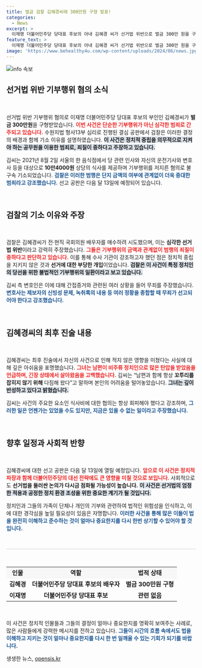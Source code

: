 ```yaml
---
title: 벌금 검찰 김혜경씨에 300만원 구형 발표!
categories:
  - News
excerpt: >
  이재명 더불어민주당 당대표 후보의 아내 김혜경 씨가 선거법 위반으로 벌금 300만 원을 구형받았다. 검찰은 정치적 중립을 위반한 중대 범행이라 규정하며, 김 씨는 반성하는 모습을 보였다. 선고는 다음 달 실시된다!
feature_text: >
  이재명 더불어민주당 당대표 후보의 아내 김혜경 씨가 선거법 위반으로 벌금 300만 원을 구형받았다. 검찰은 정치적 중립을 위반한 중대 범행이라 규정하며, 김 씨는 반성하는 모습을 보였다. 선고는 다음 달 실시된다!
image: 'https://www.behealthy4u.com/wp-content/uploads/2024/06/news.jpg'
---
```


<p><img src="https://www.behealthy4u.com/wp-content/uploads/2024/06/news.jpg" alt="info 속보" /></p>

<h2 data-ke-size="size26">선거법 위반 기부행위 혐의 소식</h2>

<p data-ke-size="size16">&nbsp;</p>

<p>선거법 위반 기부행위 혐의로 이재명 더불어민주당 당대표 후보의 부인인 김혜경씨가 <strong>벌금 300만원</strong>을 구형받았습니다. <b><span style="color: #ee2323;">이번 사건은 단순한 기부행위가 아닌 심각한 범죄로 간주되고 있습니다.</span></b> 수원지법 형사13부 심리로 진행된 결심 공판에서 검찰은 이러한 결정의 배경과 함께 기소 이유를 설명하였습니다. <b><span style="background-color: #21538527;">이 사건은 정치적 중립을 의무적으로 지켜야 하는 공무원을 이용한 범죄로, 죄질이 중하다고 주장하고 있습니다.</span></b></p>

<p>김씨는 2021년 8월 2일 서울의 한 음식점에서 당 관련 인사와 자신의 운전기사와 변호사 등을 대상으로 <strong>10만4000원</strong> 상당의 식사를 제공하며 기부행위를 저지른 혐의로 불구속 기소되었습니다. <b><span style="color: #1a5490;">검찰은 이러한 범행은 단지 금액의 여부에 관계없이 더욱 중대한 범죄라고 강조했습니다.</span></b> 선고 공판은 다음 달 13일에 예정되어 있습니다.</p>

<p data-ke-size="size16">&nbsp;</p>

<h2 data-ke-size="size26">검찰의 기소 이유와 주장</h2>

<p data-ke-size="size16">&nbsp;</p>

<p>검찰은 김혜경씨가 전·현직 국회의원 배우자를 매수하려 시도했으며, 이는 <strong>심각한 선거법 위반</strong>이라고 강력히 주장했습니다. <b><span style="color: #ee2323;">그들은 기부행위의 금액과 관계없이 범행의 죄질이 중하다고 판단하고 있습니다.</span></b> 이를 통해 수사 기관이 강조하고자 했던 점은 정치적 중립을 지키지 않은 것과 <strong>선거에 대한 부당한 개입</strong>이었습니다. <b><span style="background-color: #21538527;">검찰은 이 사건이 특정 정치인의 당선을 위한 불법적인 기부행위의 일환이라고 보고 있습니다.</span></b></p>

<p>김씨 측 변호인은 이에 대해 간접증거와 관련된 여러 상황을 들어 무죄를 주장했습니다. <b><span style="color: #1a5490;">변호사는 제보자의 신빙성 문제, 녹취록의 내용 등 여러 정황을 종합할 때 무죄가 선고되어야 한다고 강조했습니다.</span></b></p>

<p data-ke-size="size16">&nbsp;</p>

<h2 data-ke-size="size26">김혜경씨의 최후 진술 내용</h2>

<p data-ke-size="size16">&nbsp;</p>

<p>김혜경씨는 최후 진술에서 자신의 사건으로 인해 적지 않은 영향을 미쳤다는 사실에 대해 깊은 아쉬움을 표명했습니다. <b><span style="color: #ee2323;">그녀는 남편이 비주류 정치인으로 많은 탄압을 받았음을 언급하며, 긴장 상태에서 살아왔음을 고백했습니다.</span></b> 김씨는 “남편과 함께 항상 <strong>꼬투리를 잡히지 않기 위해</strong> 다짐해 왔다”고 말하며 본인의 어려움을 털어놓았습니다. <b><span style="background-color: #21538527;">그녀는 깊이 반성하고 있다고 밝혔습니다.</span></b></p>

<p>김씨는 사건의 주요한 요소인 식사비에 대한 협의는 항상 회피해야 했다고 강조하며, <b><span style="color: #1a5490;">그러한 일은 언젠가는 있었을 수도 있지만, 지금은 있을 수 없는 일이라고 주장했습니다.</span></b> <p data-ke-size="size16">&nbsp;</p></p>

<h2 data-ke-size="size26">향후 일정과 사회적 반향</h2>

<p data-ke-size="size16">&nbsp;</p>

<p>김혜경씨에 대한 선고 공판은 다음 달 13일에 열릴 예정입니다. <b><span style="color: #ee2323;">앞으로 이 사건은 정치적 파장과 함께 더불어민주당의 대선 전략에도 큰 영향을 미칠 것으로 보입니다.</span></b> 사회적으로도 <strong>선거법을 둘러싼 논의가 다시금 점화될 가능성이 높습니다.</strong> <b><span style="background-color: #21538527;">이 사건은 선거법의 엄정한 적용과 공정한 정치 환경 조성을 위한 중요한 계기가 될 것입니다.</span></b></p>

<p>정치인과 그들의 가족이 단체나 개인의 기부와 관련하여 법적인 위험성을 인식하고, 이에 대한 경각심을 높일 필요성이 있음은 자명합니다. <b><span style="color: #1a5490;">이러한 사건을 통해 많은 이들이 법을 완전히 이해하고 준수하는 것이 얼마나 중요한지를 다시 한번 상기할 수 있어야 할 것입니다.</span></b> </p>

<p data-ke-size="size16">&nbsp;</p> 

<hr style="height: 1px; background-color: #cccccc; border: none;" />

<p data-ke-size="size16">&nbsp;</p> 

<table style="width: 100%; border-collapse: collapse;">

<tr style="background-color: #f7f7f7;">
<td style="text-align: center; height: 17px;"><b>인물</b></td>
<td style="text-align: center; height: 17px;"><b>역할</b></td>
<td style="text-align: center; height: 17px;"><b>법적 상태</b></td>
</tr>

<tr>
<td style="text-align: center; height: 17px;"><b>김혜경</b></td>
<td style="text-align: center; height: 17px;"><b>더불어민주당 당대표 후보의 배우자</b></td>
<td style="text-align: center; height: 17px;"><b>벌금 300만원 구형</b></td>
</tr>

<tr>
<td style="text-align: center; height: 17px;"><b>이재명</b></td>
<td style="text-align: center; height: 17px;"><b>더불어민주당 당대표 후보</b></td>
<td style="text-align: center; height: 17px;"><b>관련 없음</b></td>
</tr>

</table>

<p data-ke-size="size16">&nbsp;</p> 

<p>이 사건은 정치적 인물들과 그들의 결정이 얼마나 중요한지를 명확히 보여주는 사례로, 많은 사람들에게 강력한 메시지를 전하고 있습니다. <b><span style="color: #1a5490;">그들이 시간의 흐름 속에서도 법을 이해하고 지키는 것이 얼마나 중요한지를 다시 한 번 일깨울 수 있는 기회가 되기를 바랍니다.</span></b></p>
생생한 뉴스, <a href="https://opensis.kr" rel="dofollow">opensis.kr</a>



